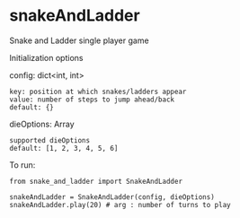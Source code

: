 # snakeAndLadder
Snake and Ladder single player game

Initialization options

config: dict<int, int>

    key: position at which snakes/ladders appear
    value: number of steps to jump ahead/back
    default: {}

dieOptions: Array

    supported dieOptions
    default: [1, 2, 3, 4, 5, 6]

To run:

    from snake_and_ladder import SnakeAndLadder

    snakeAndLadder = SnakeAndLadder(config, dieOptions)
    snakeAndLadder.play(20) # arg : number of turns to play